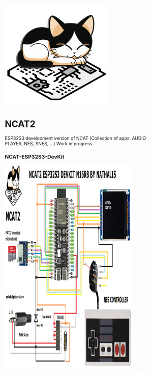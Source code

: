<img src="https://github.com/nathalislight/NCAT2/blob/main/NCAT.png" align="center" height="320" width="320">

# NCAT2
ESP32S3 development version of NCAT (Collection of apps: AUDIO PLAYER, NES, SNES, ...) Work in progress

### NCAT-ESP32S3-DevKit
<img src="https://github.com/nathalislight/NCAT2/blob/main/DIAGRAMS/NCAT-ESP32S3-DevKit.png" align="center" height="640" width="400">
